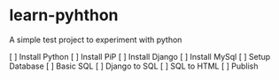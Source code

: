 # learn-pyhthon
A simple test project to experiment with python

[ ] Install Python
[ ] Install PiP
[ ] Install Django
[ ] Install MySql
[ ] Setup Database
[ ] Basic SQL
[ ] Django to SQL
[ ] SQL to HTML
[ ] Publish

